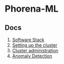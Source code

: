 # Phorena-ML
## Docs
1. [Software Stack](/docs/01-software_stack.md)
2. [Setting up the cluster](/docs/02-setting_up_the_cluster.md)
3. [Cluster administration](/docs/03-cluster_administration.md)
4. [Anomaly Detection](/docs/04-anomaly_detection.md)